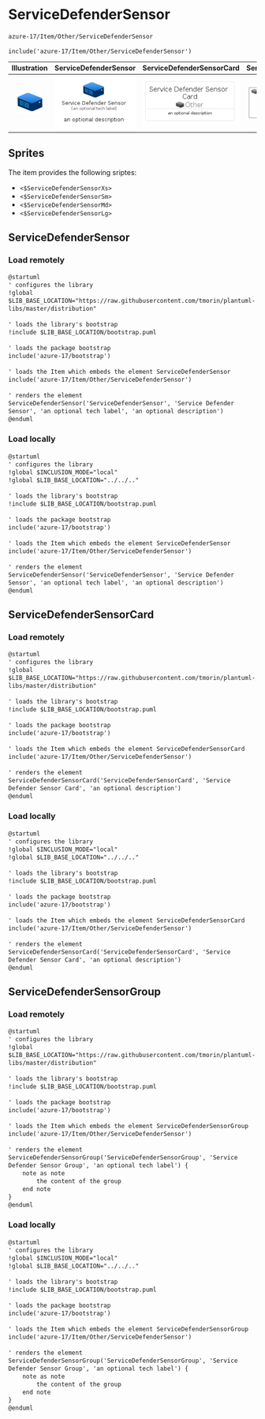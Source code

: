# ServiceDefenderSensor


```text
azure-17/Item/Other/ServiceDefenderSensor
```

```text
include('azure-17/Item/Other/ServiceDefenderSensor')
```



| Illustration | ServiceDefenderSensor | ServiceDefenderSensorCard | ServiceDefenderSensorGroup |
| :---: | :---: | :---: | :---: |
| ![illustration for Illustration](../../../azure-17/Item/Other/ServiceDefenderSensor.png) | ![illustration for ServiceDefenderSensor](../../../azure-17/Item/Other/ServiceDefenderSensor.Local.png) | ![illustration for ServiceDefenderSensorCard](../../../azure-17/Item/Other/ServiceDefenderSensorCard.Local.png) | ![illustration for ServiceDefenderSensorGroup](../../../azure-17/Item/Other/ServiceDefenderSensorGroup.Local.png) |



## Sprites
The item provides the following sriptes:

- `<$ServiceDefenderSensorXs>`
- `<$ServiceDefenderSensorSm>`
- `<$ServiceDefenderSensorMd>`
- `<$ServiceDefenderSensorLg>`





## ServiceDefenderSensor

### Load remotely
```plantuml
@startuml
' configures the library
!global $LIB_BASE_LOCATION="https://raw.githubusercontent.com/tmorin/plantuml-libs/master/distribution"

' loads the library's bootstrap
!include $LIB_BASE_LOCATION/bootstrap.puml

' loads the package bootstrap
include('azure-17/bootstrap')

' loads the Item which embeds the element ServiceDefenderSensor
include('azure-17/Item/Other/ServiceDefenderSensor')

' renders the element
ServiceDefenderSensor('ServiceDefenderSensor', 'Service Defender Sensor', 'an optional tech label', 'an optional description')
@enduml
```

### Load locally
```plantuml
@startuml
' configures the library
!global $INCLUSION_MODE="local"
!global $LIB_BASE_LOCATION="../../.."

' loads the library's bootstrap
!include $LIB_BASE_LOCATION/bootstrap.puml

' loads the package bootstrap
include('azure-17/bootstrap')

' loads the Item which embeds the element ServiceDefenderSensor
include('azure-17/Item/Other/ServiceDefenderSensor')

' renders the element
ServiceDefenderSensor('ServiceDefenderSensor', 'Service Defender Sensor', 'an optional tech label', 'an optional description')
@enduml
```

## ServiceDefenderSensorCard

### Load remotely
```plantuml
@startuml
' configures the library
!global $LIB_BASE_LOCATION="https://raw.githubusercontent.com/tmorin/plantuml-libs/master/distribution"

' loads the library's bootstrap
!include $LIB_BASE_LOCATION/bootstrap.puml

' loads the package bootstrap
include('azure-17/bootstrap')

' loads the Item which embeds the element ServiceDefenderSensorCard
include('azure-17/Item/Other/ServiceDefenderSensor')

' renders the element
ServiceDefenderSensorCard('ServiceDefenderSensorCard', 'Service Defender Sensor Card', 'an optional description')
@enduml
```

### Load locally
```plantuml
@startuml
' configures the library
!global $INCLUSION_MODE="local"
!global $LIB_BASE_LOCATION="../../.."

' loads the library's bootstrap
!include $LIB_BASE_LOCATION/bootstrap.puml

' loads the package bootstrap
include('azure-17/bootstrap')

' loads the Item which embeds the element ServiceDefenderSensorCard
include('azure-17/Item/Other/ServiceDefenderSensor')

' renders the element
ServiceDefenderSensorCard('ServiceDefenderSensorCard', 'Service Defender Sensor Card', 'an optional description')
@enduml
```

## ServiceDefenderSensorGroup

### Load remotely
```plantuml
@startuml
' configures the library
!global $LIB_BASE_LOCATION="https://raw.githubusercontent.com/tmorin/plantuml-libs/master/distribution"

' loads the library's bootstrap
!include $LIB_BASE_LOCATION/bootstrap.puml

' loads the package bootstrap
include('azure-17/bootstrap')

' loads the Item which embeds the element ServiceDefenderSensorGroup
include('azure-17/Item/Other/ServiceDefenderSensor')

' renders the element
ServiceDefenderSensorGroup('ServiceDefenderSensorGroup', 'Service Defender Sensor Group', 'an optional tech label') {
    note as note
        the content of the group
    end note
}
@enduml
```

### Load locally
```plantuml
@startuml
' configures the library
!global $INCLUSION_MODE="local"
!global $LIB_BASE_LOCATION="../../.."

' loads the library's bootstrap
!include $LIB_BASE_LOCATION/bootstrap.puml

' loads the package bootstrap
include('azure-17/bootstrap')

' loads the Item which embeds the element ServiceDefenderSensorGroup
include('azure-17/Item/Other/ServiceDefenderSensor')

' renders the element
ServiceDefenderSensorGroup('ServiceDefenderSensorGroup', 'Service Defender Sensor Group', 'an optional tech label') {
    note as note
        the content of the group
    end note
}
@enduml
```

